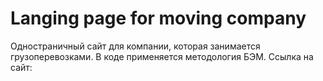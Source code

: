 # Langing page for moving company
Одностраничный сайт для компании, которая занимается грузоперевозками. 
В коде применяется методология БЭМ.
Ссылка на сайт: 
